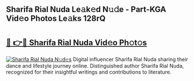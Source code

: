 ## Sharifa Rial Nuda Le𝚊k𝚎d N𝚞𝚍e - Part-KGA Vid𝚎o Photos Le𝚊ks 128rQ

# <h2><a href="http://fbg3e6f.evod.top/?m=Sharifa+Rial+Nuda">🔗 👉🔴 Sharifa Rial Nuda Vid𝚎o Ph𝚘t𝚘s</a></h2>

[![Sharifa Rial Nuda N𝚞d𝚎s](https://i.imgur.com/8V9OHl7.gif)](http://fbg3e6f.evod.top/?m=Sharifa+Rial+Nuda)
Digital influencer Sharifa Rial Nuda sharing their dance and lifestyle journey online. Distinguished author Sharifa Rial Nuda, recognized for their insightful writings and contributions to literature. 
